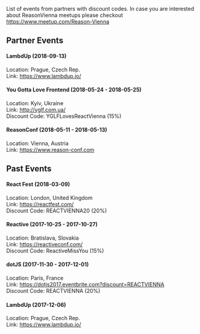 List of events from partners with discount codes. In case you are interested about ReasonVienna meetups please checkout https://www.meetup.com/Reason-Vienna

## Partner Events

#### LambdUp (2018-09-13) 

Location: Prague, Czech Rep.<br />
Link: https://www.lambdup.io/<br />

#### You Gotta Love Frontend (2018-05-24 - 2018-05-25)

Location: Kyiv, Ukraine<br />
Link: http://yglf.com.ua/<br />
Discount Code: YGLFLovesReactVienna (15%)


#### ReasonConf (2018-05-11 - 2018-05-13)

Location: Vienna, Austria<br />
Link: https://www.reason-conf.com<br />

## Past Events

#### React Fest (2018-03-09) 

Location: London, United Kingdom<br />
Link: https://reactfest.com/<br />
Discount Code: REACTVIENNA20 (20%)

#### Reactive (2017-10-25 - 2017-10-27) 

Location: Bratislava, Slovakia<br />
Link: https://reactiveconf.com/<br />
Discount Code: ReactiveMissYou (15%)

#### dotJS (2017-11-30 - 2017-12-01) 

Location: Paris, France<br />
Link: https://dotjs2017.eventbrite.com?discount=REACTVIENNA<br />
Discount Code: REACTVIENNA (20%)

#### LambdUp (2017-12-06) 

Location: Prague, Czech Rep.<br />
Link: https://www.lambdup.io/<br />
